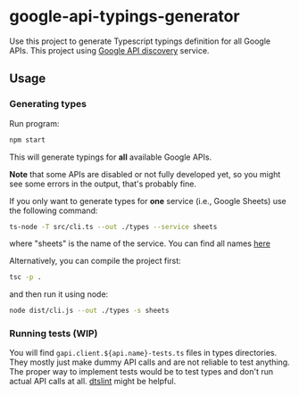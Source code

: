 # google-api-typings-generator
Use this project to generate Typescript typings definition for all Google APIs.
This project using [Google API discovery](https://developers.google.com/discovery/) service.

## Usage

### Generating types

Run program:
```sh
npm start
```
This will generate typings for **all** available Google APIs.

**Note** that some APIs are disabled or not fully developed yet,
so you might see some errors in the output, that's probably fine.

If you only want to generate types for **one** service (i.e., Google Sheets)
use the following command:
```sh
ts-node -T src/cli.ts --out ./types --service sheets
```
where "sheets" is the name of the service. You can find all names 
[here](https://www.googleapis.com/discovery/v1/apis)

Alternatively, you can compile the project first:
```sh
tsc -p .
```
and then run it using node:
```sh
node dist/cli.js --out ./types -s sheets
```

### Running tests (WIP)

You will find `gapi.client.${api.name}-tests.ts` files in types directories.
They mostly just make dummy API calls and are not reliable to test anything.
The proper way to implement tests would be to test types
and don't run actual API calls at all.
[dtslint](https://github.com/Microsoft/dtslint) might be helpful.
